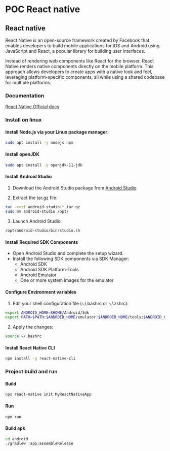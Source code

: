 # POC React native

## React native

React Native is an open-source framework created by Facebook that enables developers to build mobile applications for iOS and Android using JavaScript and React, a popular library for building user interfaces.

Instead of rendering web components like React for the browser, React Native renders native components directly on the mobile platform. This approach allows developers to create apps with a native look and feel, leveraging platform-specific components, all while using a shared codebase for multiple platforms.

### Documentation

[React Native Official docs](https://reactnative.dev/docs/environment-setup)

### Install on linux

#### Install Node.js via your Linux package manager:

```bash
sudo apt install -y nodejs npm
```

#### Install openJDK

```bash
sudo apt install -y openjdk-11-jdk
```

#### Install Android Studio

1. Download the Android Studio package from [Android Studio](https://developer.android.com/studio)

2. Extract the tar.gz file:

```bash
tar -xvzf android-studio-*.tar.gz
sudo mv android-studio /opt/
```

3. Launch Android Studio:

```bash
/opt/android-studio/bin/studio.sh
```

#### Install Required SDK Components

- Open Android Studio and complete the setup wizard.
- Install the following SDK components via SDK Manager:
  - Android SDK
  - Android SDK Platform-Tools
  - Android Emulator
  - One or more system images for the emulator

#### Configure Environment variables

1. Edit your shell configuration file (~/.bashrc or ~/.zshrc):

```bash
export ANDROID_HOME=$HOME/Android/Sdk
export PATH=$PATH:$ANDROID_HOME/emulator:$ANDROID_HOME/tools:$ANDROID_HOME/tools/bin:$ANDROID_HOME/platform-tools
```

2. Apply the changes:

```bash
source ~/.bashrc
```

#### Install React Native CLI

```bash
npm install -g react-native-cli
```

### Project build and run

#### Build

```bash
npx react-native init MyReactNativeApp
```

#### Run

```bash
npm run
```

#### Build apk

```bash
cd android
./gradlew :app:assembleRelease
```
